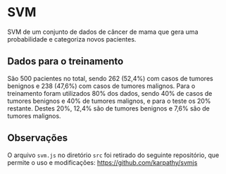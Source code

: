 # SVM

SVM de um conjunto de dados de câncer de mama que gera uma probabilidade e categoriza novos pacientes.

## Dados para o treinamento

São 500 pacientes no total, sendo 262 (52,4%) com casos de tumores benignos e 238 (47,6%) com casos de tumores malignos. Para o treinamento foram utilizados 80% dos dados, sendo 40% de casos de tumores benignos e 40% de tumores malignos, e para o teste os 20% restante. Destes 20%, 12,4% são de tumores benignos e 7,6% são de tumores malignos.

## Observações

O arquivo `svm.js` no diretório `src` foi retirado do seguinte repositório, que permite o uso e modificações: <https://github.com/karpathy/svmjs>
